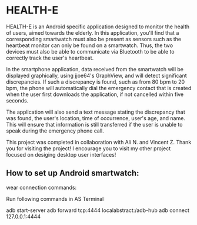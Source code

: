 # HEALTH-E

HEALTH-E is an Android specific application designed to monitor the health of users, aimed towards the elderly. 
In this application, you'll find that a corresponding smartwatch must also be present as sensors such as the heartbeat monitor can only be found on a smartwatch.
Thus, the two devices must also be able to communicate via Bluetooth to be able to correctly track the user's heartbeat.

In the smartphone application, data received from the smartwatch will be displayed graphically, using jjoe64's GraphView, and will detect significant discrepancies. If such a discrepancy is found, such as from 80 bpm to 20 bpm, the phone will automatically dial the emergency contact that is created when the user first downloads the application, if not cancelled within five seconds. 

The application will also send a text message stating the discrepancy that was found, the user's location, time of occurrence, user's age, and name. This will ensure that information is still transferred if the user is unable to speak during the emergency phone call.

This project was completed in collaboration with Ali N. and Vincent Z.
Thank you for visiting the project! I encourage you to visit my other project focused on desiging desktop user interfaces!



## How to set up Android smartwatch:

wear connection commands:

Run following commands in AS Terminal

adb start-server
adb forward tcp:4444 localabstract:/adb-hub
adb connect 127.0.0.1:4444
